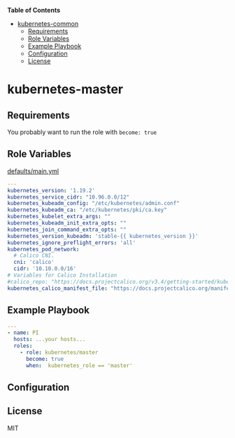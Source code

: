 **Table of Contents** 

- [kubernetes-common](#kubernetes-common)
  - [Requirements](#requirements)
  - [Role Variables](#role-variables)
  - [Example Playbook](#example-playbook)
  - [Configuration](#configuration)
  - [License](#license)

# kubernetes-master

## Requirements

You probably want to run the role with `become: true`

## Role Variables

[defaults/main.yml](https://github.com/philwelz/ansible-playbooks/blob/master/roles/kubernetes/master/defaults/main.yaml)

```yaml
---
kubernetes_version: '1.19.2'
kubernetes_service_cidr: "10.96.0.0/12"
kubernetes_kubeadm_config: "/etc/kubernetes/admin.conf"
kubernetes_kubeadm_ca: "/etc/kubernetes/pki/ca.key"
kubernetes_kubelet_extra_args: ""
kubernetes_kubeadm_init_extra_opts: ""
kubernetes_join_command_extra_opts: ""
kubernetes_version_kubeadm: 'stable-{{ kubernetes_version }}'
kubernetes_ignore_preflight_errors: 'all'
kubernetes_pod_network:
  # Calico CNI.
  cni: 'calico'
  cidr: '10.10.0.0/16'
# Variables for Calico Installation
#calico_repo: "https://docs.projectcalico.org/v3.4/getting-started/kubernetes/installation/hosted/calico.yaml"
kubernetes_calico_manifest_file: "https://docs.projectcalico.org/manifests/calico.yaml"
```

## Example Playbook

```yaml
---
- name: PI
  hosts: ...your hosts...
  roles:
    - role: kubernetes/master
      become: true
      when:  kubernetes_role == 'master'
```

## Configuration

## License

MIT